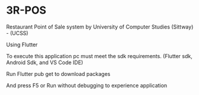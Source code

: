 # 3R-POS
Restaurant Point of Sale system by University of Computer Studies (Sittway) - (UCSS)


Using Flutter

To execute this application pc must meet the sdk requirements. (Flutter sdk, Android Sdk, and VS Code IDE)

Run Flutter pub get to download packages

And press F5 or Run without debugging to experience application
